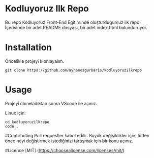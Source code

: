 # Kodluyoruz Ilk Repo

Bu repo Kodluyoruz Front-End Eğitiminde oluşturduğumuz ilk repo. İçerisinde bir adet README dosyası, bir adet index.html bulunduruyor.

# Installation
Öncelikle projeyi klonlayalım.
```
git clone https://github.com/ayhanozgurbaris/kodluyoruzilkrepo
```

# Usage
Projeyi cloneladıktan sonra VScode ile açınız.

Linux için:
```
cd kodluyoruzilkrepo
code .
```
#Contributing
Pull requestler kabul edilir. Büyük değişiklikler için, lütfen önce neyi değiştirmek istediğinizi tartışmak için bir konu açınız.

#Licence
[MIT] (https://choosealicense.com/licenses/mit/)
